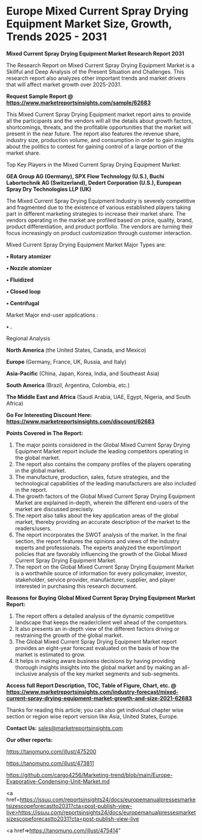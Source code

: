 # Europe Mixed Current Spray Drying Equipment Market Size, Growth, Trends 2025 - 2031

<strong>Mixed Current Spray Drying Equipment Market Research Report 2031</strong>

The Research Report on Mixed Current Spray Drying Equipment Market is a Skillful and Deep Analysis of the Present Situation and Challenges. This research report also analyzes other important trends and market drivers that will affect market growth over 2025-2031.

<strong>Request Sample Report @ <a href=https://www.marketreportsinsights.com/sample/62683>https://www.marketreportsinsights.com/sample/62683</a></strong>

This Mixed Current Spray Drying Equipment market report aims to provide all the participants and the vendors will all the details about growth factors, shortcomings, threats, and the profitable opportunities that the market will present in the near future. The report also features the revenue share, industry size, production volume, and consumption in order to gain insights about the politics to contest for gaining control of a large portion of the market share.

Top Key Players in the Mixed Current Spray Drying Equipment Market:

<strong>GEA Group AG (Germany), SPX Flow Technology (U.S.), Buchi Labortechnik AG (Switzerland), Dedert Corporation (U.S.), European Spray Dry Technologies LLP (UK)</strong>

The Mixed Current Spray Drying Equipment Industry is severely competitive and fragmented due to the existence of various established players taking part in different marketing strategies to increase their market share. The vendors operating in the market are profiled based on price, quality, brand, product differentiation, and product portfolio. The vendors are turning their focus increasingly on product customization through customer interaction.

Mixed Current Spray Drying Equipment Market Major Types are:

<strong>• Rotary atomizer

• Nozzle atomizer

• Fluidized

• Closed loop

• Centrifugal</strong>

Market Major end-user applications :

<strong>• .</strong>

Regional Analysis

</u><strong><b>North America</b></strong> (the United States, Canada, and Mexico)

<strong><b>Europe </b></strong>(Germany, France, UK, Russia, and Italy)

<strong><b>Asia-Pacific</b></strong> (China, Japan, Korea, India, and Southeast Asia)

<strong><b>South America</b></strong> (Brazil, Argentina, Colombia, etc.)

<strong><b>The Middle East and Africa</b></strong> (Saudi Arabia, UAE, Egypt, Nigeria, and South Africa)

<strong>Go For Interesting Discount Here: <a href=https://www.marketreportsinsights.com/discount/62683>https://www.marketreportsinsights.com/discount/62683</a></strong>

<strong>Points Covered in The Report:</strong>
<ol>
  <li>The major points considered in the Global Mixed Current Spray Drying Equipment Market report include the leading competitors operating in the global market.</li>
  <li>The report also contains the company profiles of the players operating in the global market.</li>
  <li>The manufacture, production, sales, future strategies, and the technological capabilities of the leading manufacturers are also included in the report.</li>
  <li>The growth factors of the Global Mixed Current Spray Drying Equipment Market are explained in-depth, wherein the different end-users of the market are discussed precisely.</li>
  <li>The report also talks about the key application areas of the global market, thereby providing an accurate description of the market to the readers/users.</li>
  <li>The report incorporates the SWOT analysis of the market. In the final section, the report features the opinions and views of the industry experts and professionals. The experts analyzed the export/import policies that are favorably influencing the growth of the Global Mixed Current Spray Drying Equipment Market.</li>
  <li>The report on the Global Mixed Current Spray Drying Equipment Market is a worthwhile source of information for every policymaker, investor, stakeholder, service provider, manufacturer, supplier, and player interested in purchasing this research document.</li>
</ol>
<strong>Reasons for Buying Global Mixed Current Spray Drying Equipment Market Report:</strong>

<ol>
  <li>The report offers a detailed analysis of the dynamic competitive landscape that keeps the reader/client well ahead of the competitors.</li>
  <li>It also presents an in-depth view of the different factors driving or restraining the growth of the global market.</li>
  <li>The Global Mixed Current Spray Drying Equipment Market report provides an eight-year forecast evaluated on the basis of how the market is estimated to grow.</li>
  <li>It helps in making aware business decisions by having providing thorough insights insights into the global market and by making an all-inclusive analysis of the key market segments and sub-segments.</li>
</ol>
<strong>Access full Report Description, TOC, Table of Figure, Chart, etc. @ <a href=https://www.marketreportsinsights.com/industry-forecast/mixed-current-spray-drying-equipment-market-growth-and-size-2021-62683>https://www.marketreportsinsights.com/industry-forecast/mixed-current-spray-drying-equipment-market-growth-and-size-2021-62683</a></strong>


Thanks for reading this article; you can also get individual chapter wise section or region wise report version like Asia, United States, Europe.

<strong>Contact Us:</strong>
sales@marketreportsinsights.com

<strong>Our other reports:</strong>

<a href=https://tanomuno.com/illust/475200>https://tanomuno.com/illust/475200</a>

<a href=https://tanomuno.com/illust/473811>https://tanomuno.com/illust/473811</a>

<a href=https://github.com/cargo4256/Marketing-trend/blob/main/Europe-Evaporative-Condensing-Unit-Market.md>https://github.com/cargo4256/Marketing-trend/blob/main/Europe-Evaporative-Condensing-Unit-Market.md</a>

<a href=https://issuu.com/reportsinsights24/docs/europemanualpressesmarketsizescopeforecastto2031?cta=post-publish-view-live>https://issuu.com/reportsinsights24/docs/europemanualpressesmarketsizescopeforecastto2031?cta=post-publish-view-live</a>

<a href=>https://tanomuno.com/illust/475414</a>"
